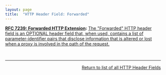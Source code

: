 ```yaml
---
layout: page
title:  "HTTP Header Field: Forwarded"
---
```


**[RFC 7239: Forwarded HTTP Extension](/specs/IETF/RFC/7239 "This document defines an HTTP extension header field that allows proxy components to disclose information lost in the proxying process, for example, the originating IP address of a request or IP address of the proxy on the user-agent-facing interface. In a path of proxying components, this makes it possible to arrange it so that each subsequent component will have access to, for example, all IP addresses used in the chain of proxied HTTP requests. This document also specifies guidelines for a proxy administrator to anonymize the origin of a request."):** [The "Forwarded" HTTP header field is an OPTIONAL header field that, when used, contains a list of parameter-identifier pairs that disclose information that is altered or lost when a proxy is involved in the path of the request.](http://tools.ietf.org/html/rfc7239#section-4)

<br/>
<hr/>

<p style="text-align: right"><a href="../http-headers">Return to list of all HTTP Header Fields</a></p>
